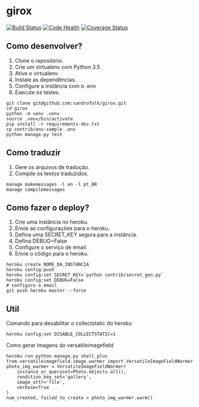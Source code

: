 # girox

[![Build Status](https://travis-ci.org/sandrofolk/girox.svg?branch=master)](https://travis-ci.org/sandrofolk/girox)
[![Code Health](https://landscape.io/github/sandrofolk/girox/master/landscape.svg?style=flat)](https://landscape.io/github/sandrofolk/girox/master)
[![Coverage Status](https://coveralls.io/repos/github/sandrofolk/girox/badge.svg?branch=master)](https://coveralls.io/github/sandrofolk/girox?branch=master)

## Como desenvolver?

1. Clone o repositório.
2. Crie um virtualenv com Python 3.5
3. Ative o virtualenv.
4. Instale as dependências.
5. Configure a instância com o .env
6. Execute os testes.

```console
git clone git@github.com:sandrofolk/girox.git
cd girox
python -m venv .venv
source .venv/bin/activate
pip install -r requirements-dev.txt
cp contrib/env-sample .env
python manage.py test
```

## Como traduzir

1. Gere os arquivos de tradução.
2. Compile os textos traduzidos.

```console
manage makemessages -l en -l pt_BR
manage compilemessages
```

## Como fazer o deploy?

1. Crie uma instância no heroku.
2. Envie as configurações para o heroku.
3. Defina uma SECRET_KEY segura para a instância.
4. Defina DEBUG=False
5. Configure o serviço de email.
6. Envie o código para o heroku.

```console
heroku create NOME_DA_INSTANCIA
heroku config:push
heroku config:set SECRET_KEY=`python contrib/secret_gen.py`
heroku config:set DEBUG=False
# configuro o email
git push heroku master --force
```

## Util

Comando para desabilitar o collectstatic do heroku  
```console
heroku config:set DISABLE_COLLECTSTATIC=1
```

Como gerar imagens do versatileimagefield
```
heroku run python manage.py shell_plus
from versatileimagefield.image_warmer import VersatileImageFieldWarmer
photo_img_warmer = VersatileImageFieldWarmer(
    instance_or_queryset=Photo.objects.all(),
    rendition_key_set='gallery',
    image_attr='file',
    verbose=True
)
num_created, failed_to_create = photo_img_warmer.warm()
```